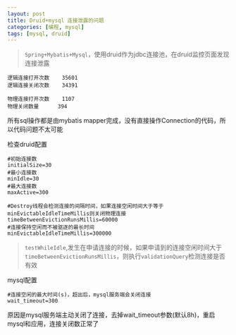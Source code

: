 ```yaml
---
layout: post
title: Druid+mysql 连接泄露的问题
categories: [编程, mysql]
tags: [mysql, druid]
---
```


> `Spring+Mybatis+Mysql`，使用druid作为jdbc连接池，在druid监控页面发现连接泄露

```
逻辑连接打开次数	35601
逻辑连接关闭次数	34391

物理连接打开次数	1107
物理关闭数量	    394
```

所有sql操作都是由mybatis mapper完成，没有直接操作Connection的代码，所以代码问题不太可能

检查druid配置

```properties
#初始连接数
initialSize=30
#最小连接数
minIdle=30
#最大连接数
maxActive=300

#Destroy线程会检测连接的间隔时间，如果连接空闲时间大于等于minEvictableIdleTimeMillis则关闭物理连接
timeBetweenEvictionRunsMillis=60000
#连接保持空闲而不被驱逐的最长时间
minEvictableIdleTimeMillis=300000

```

> `testWhileIdle`,发生在申请连接的时候，如果申请到的连接空闲时间大于`timeBetweenEvictionRunsMillis`，则执行`validationQuery`检测连接是否有效

mysql配置
```properties
#连接空闲的最大时间(s)，超出后，mysql服务端会关闭连接
wait_timeout=300
```

原因是mysql服务端主动关闭了连接，去掉wait_timeout参数(默认8h)，重启mysql和应用，连接关闭数正常了
